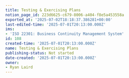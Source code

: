 ```yaml
---
title: Testing & Exercising Plans
notion_page_id: 223d6625-c679-8006-a404-f8e5a453558a
exported_at: '2025-07-02T18:18:37.386281+00:00'
last-edited-time: '2025-07-01T20:13:00.000Z'
ims:
- 'ISO 22301: Business Continuity Management System'
id: 108
created-time: '2025-07-01T20:13:00.000Z'
name: Testing & Exercising Plans
publishing-status: Not started
date-created: '2025-07-01T20:13:00.000Z'
owner:
- Ryan Laird
---
```



